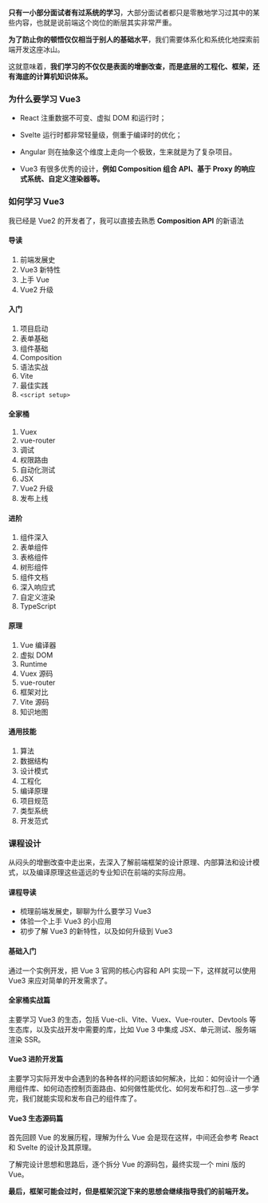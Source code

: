 **只有一小部分面试者有过系统的学习**，大部分面试者都只是零散地学习过其中的某些内容，也就是说前端这个岗位的断层其实非常严重。

**为了防止你的顿悟仅仅相当于别人的基础水平**，我们需要体系化和系统化地探索前端开发这座冰山。

这就意味着，**我们学习的不仅仅是表面的增删改查，而是底层的工程化、框架，还有海底的计算机知识体系。**

### 为什么要学习 Vue3

- React 注重数据不可变、虚拟 DOM 和运行时；

- Svelte 运行时都非常轻量级，侧重于编译时的优化；

- Angular 则在抽象这个维度上走向一个极致，生来就是为了复杂项目。
- Vue3 有很多优秀的设计，**例如 Composition 组合 API、基于 Proxy 的响应式系统、自定义渲染器等。**

### 如何学习 Vue3

我已经是 Vue2 的开发者了，我可以直接去熟悉 **Composition API** 的新语法

#### 导读

1. 前端发展史
2. Vue3 新特性
3. 上手 Vue
4. Vue2 升级

#### 入门

1. 项目启动
2. 表单基础
3. 组件基础
4. Composition
5. 语法实战
6. Vite
7. 最佳实践
8. `<script setup>`

#### 全家桶

1. Vuex
2. vue-router
3. 调试
4. 权限路由
5. 自动化测试
6. JSX
7.  Vue2 升级
8. 发布上线

#### 进阶

1. 组件深入
2. 表单组件
3. 表格组件
4. 树形组件
5. 组件文档
6. 深入响应式
7. 自定义渲染
8. TypeScript

#### 原理

1. Vue 编译器
2. 虚拟 DOM
3. Runtime
4. Vuex 源码
5. vue-router
6. 框架对比
7. Vite 源码
8. 知识地图

#### 通用技能

1. 算法
2. 数据结构
3. 设计模式
4. 工程化
5. 编译原理
6. 项目规范
7. 类型系统
8. 开发范式

### 课程设计

从闷头的增删改查中走出来，去深入了解前端框架的设计原理、内部算法和设计模式，以及编译原理这些遥远的专业知识在前端的实际应用。

#### 课程导读

- 梳理前端发展史，聊聊为什么要学习 Vue3
- 体验一个上手 Vue3 的小应用
- 初步了解 Vue3 的新特性，以及如何升级到 Vue3

#### 基础入门

通过⼀个实例开发，把 Vue 3 官⽹的核⼼内容和 API 实现⼀下，这样就可以使用 Vue3 来应对简单的开发需求了。

#### 全家桶实战篇

主要学习 Vue3 的生态，包括 Vue-cli、Vite、Vuex、Vue-router、Devtools 等生态库，以及实战开发中需要的库，比如 Vue 3 中集成 JSX、单元测试、服务端渲染 SSR。

#### Vue3 进阶开发篇

主要学习实际开发中会遇到的各种各样的问题该如何解决，比如：如何设计一个通用组件库、如何动态控制页面路由、如何做性能优化、如何发布和打包...这一步学完，我们就能实现和发布自己的组件库了。

#### Vue3 生态源码篇

首先回顾 Vue 的发展历程，理解为什么 Vue 会是现在这样，中间还会参考 React 和 Svelte 的设计及其原理。

了解完设计思想和思路后，逐个拆分 Vue 的源码包，最终实现一个 mini 版的 Vue。

**最后，框架可能会过时，但是框架沉淀下来的思想会继续指导我们的前端开发。**

